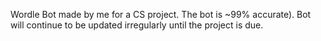 Wordle Bot made by me for a CS project. The bot is ~99% accurate). Bot will continue to be updated irregularly until the project is due.
